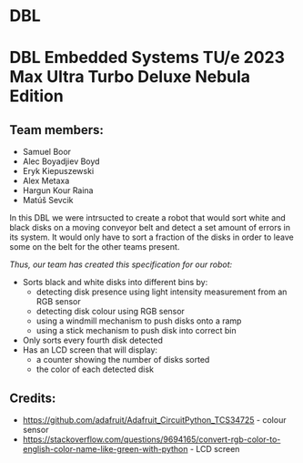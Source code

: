 # DBL
# DBL Embedded Systems TU/e 2023 Max Ultra Turbo Deluxe Nebula Edition

## Team members:
- Samuel Boor
- Alec Boyadjiev Boyd
- Eryk Kiepuszewski
- Alex Metaxa
- Hargun Kour Raina
- Matúš Sevcik

In this DBL we were intrsucted to create a robot that would sort white and black disks on a moving conveyor belt and detect a set amount of errors in its system. It would only have to sort a fraction of the disks in order to leave some on the belt for the other teams present.

*Thus, our team has created this specification for our robot:*
- Sorts black and white disks into different bins by:
    - detecting disk presence using light intensity measurement from an RGB sensor
    - detecting disk colour using RGB sensor
    - using a windmill mechanism to push disks onto a ramp
    - using a stick mechanism to push disk into correct bin
- Only sorts every fourth disk detected
- Has an LCD screen that will display:
    - a counter showing the number of disks sorted
    - the color of each detected disk

## Credits:
- https://github.com/adafruit/Adafruit_CircuitPython_TCS34725 - colour sensor
- https://stackoverflow.com/questions/9694165/convert-rgb-color-to-english-color-name-like-green-with-python - LCD screen
